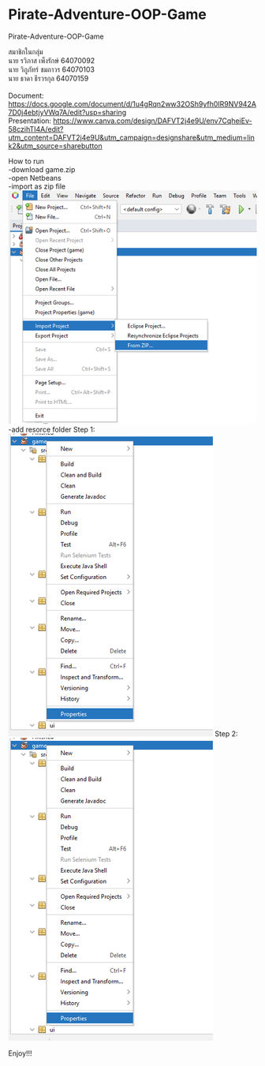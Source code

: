 # Pirate-Adventure-OOP-Game
Pirate-Adventure-OOP-Game 

สมาชิกในกลุ่ม<br>
นาย รวิภาส เพ็งรักษ์ 64070092 <br>
นาย วิภูภัทร์ ชมถาวร 64070103 <br>
นาย ธาดา ธีรวรกุล 64070159<br>
<br>
Document: https://docs.google.com/document/d/1u4gRqn2ww32OSh9yfh0IR9NV942A7D0j4ebtjyVWq7A/edit?usp=sharing<br>
Presentation: https://www.canva.com/design/DAFVT2j4e9U/env7CqheiEv-58czihTI4A/edit?utm_content=DAFVT2j4e9U&utm_campaign=designshare&utm_medium=link2&utm_source=sharebutton<br>

  How to run <br>
  -download game.zip<br>
  -open Netbeans<br>
  -import as zip file<br>
  <img src="https://github.com/Wipupat-Chomthaworn/Pirate-Adventure-OOP-Game/blob/d24b5410715020878d0f63ee8da0f0dc264be259/import%20step.png" title="Employee Data title"> <br>
  -add resorce folder
    Step 1:<br>
    <img src="https://github.com/Wipupat-Chomthaworn/Pirate-Adventure-OOP-Game/blob/017b30e7b86ecaf8fc007aa1521efa4256dc5964/img%20step1.png" alt="Employee data" title="Employee Data title">
    Step 2:<br>
    <img src="https://github.com/Wipupat-Chomthaworn/Pirate-Adventure-OOP-Game/blob/dd2b8748b2bae9fd385559e06d7e8e5951392ad2/image.png" alt="Employee data" title="Employee Data title">

  
  Enjoy!!!<br>

